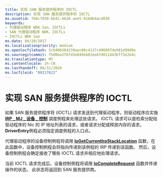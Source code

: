 ```yaml
---
title: 实现 SAN 服务提供程序的 IOCTL
description: 实现 SAN 服务提供程序的 IOCTL
ms.assetid: 7d4c7039-6b42-4620-aee5-9189b4acd030
keywords:
- 代理驱动程序 WDK San，IOCTLs
- SAN 代理驱动程序 WDK，IOCTLs
- IOCTLs WDK San
ms.date: 04/20/2017
ms.localizationpriority: medium
ms.openlocfilehash: 5c640b504239aec08c4137c496097de981d99d9e
ms.sourcegitcommit: f500ea2fbfd3e849eb82ee67d011443bff3e2b4c
ms.translationtype: MT
ms.contentlocale: zh-CN
ms.lasthandoff: 08/31/2020
ms.locfileid: "89217622"
---
```

# <a name="implementing-ioctls-for-a-san-service-provider"></a>实现 SAN 服务提供程序的 IOCTL





如果 SAN 服务提供程序将 (IOCTL) 请求发送到代理驱动程序，则驱动程序应实施 [**IRP \_ MJ \_ 设备 \_ 控制**](../kernel/irp-mj-device-control.md) 调度例程来处理这些请求。 IOCTL 请求可以是检索分配给驱动程序的 Nic 的 IP 地址列表的请求，或者请求分配或释放内存的请求。 **DriverEntry**例程必须指定调度例程的入口点。

代理驱动程序的设备控制例程将调用 [**IoGetCurrentIrpStackLocation**](/windows-hardware/drivers/ddi/wdm/nf-wdm-iogetcurrentirpstacklocation) 函数，在此函数中，设备控制例程会将指向传递到该例程的 IRP 传递到该函数。 然后，设备控制例程会确定接收了哪些 IOCTL 请求并相应地处理请求。

当前 IOCTL 请求完成后，设备控制例程将调用 [**IoCompleteRequest**](/windows-hardware/drivers/ddi/wdm/nf-wdm-iocompleterequest) 函数并传递操作的状态。 此状态将返回到 SAN 服务提供商。

 

